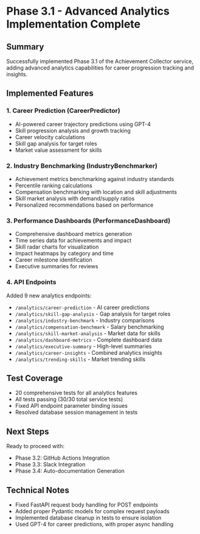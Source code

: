 # Phase 3.1 - Advanced Analytics Implementation Complete

## Summary

Successfully implemented Phase 3.1 of the Achievement Collector service, adding advanced analytics capabilities for career progression tracking and insights.

## Implemented Features

### 1. Career Prediction (CareerPredictor)
- AI-powered career trajectory predictions using GPT-4
- Skill progression analysis and growth tracking
- Career velocity calculations
- Skill gap analysis for target roles
- Market value assessment for skills

### 2. Industry Benchmarking (IndustryBenchmarker)
- Achievement metrics benchmarking against industry standards
- Percentile ranking calculations
- Compensation benchmarking with location and skill adjustments
- Skill market analysis with demand/supply ratios
- Personalized recommendations based on performance

### 3. Performance Dashboards (PerformanceDashboard)
- Comprehensive dashboard metrics generation
- Time series data for achievements and impact
- Skill radar charts for visualization
- Impact heatmaps by category and time
- Career milestone identification
- Executive summaries for reviews

### 4. API Endpoints
Added 9 new analytics endpoints:
- `/analytics/career-prediction` - AI career predictions
- `/analytics/skill-gap-analysis` - Gap analysis for target roles
- `/analytics/industry-benchmark` - Industry comparisons
- `/analytics/compensation-benchmark` - Salary benchmarking
- `/analytics/skill-market-analysis` - Market data for skills
- `/analytics/dashboard-metrics` - Complete dashboard data
- `/analytics/executive-summary` - High-level summaries
- `/analytics/career-insights` - Combined analytics insights
- `/analytics/trending-skills` - Market trending skills

## Test Coverage
- 20 comprehensive tests for all analytics features
- All tests passing (30/30 total service tests)
- Fixed API endpoint parameter binding issues
- Resolved database session management in tests

## Next Steps
Ready to proceed with:
- Phase 3.2: GitHub Actions Integration
- Phase 3.3: Slack Integration
- Phase 3.4: Auto-documentation Generation

## Technical Notes
- Fixed FastAPI request body handling for POST endpoints
- Added proper Pydantic models for complex request payloads
- Implemented database cleanup in tests to ensure isolation
- Used GPT-4 for career predictions, with proper async handling